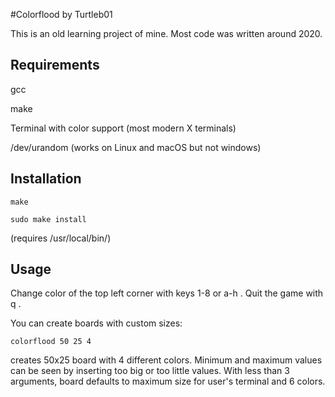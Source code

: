 #Colorflood by Turtleb01

This is an old learning project of mine. Most code was written around 2020.

## Requirements
gcc

make

Terminal with color support (most modern X terminals)

/dev/urandom (works on Linux and macOS but not windows)

## Installation
```
make
```
```
sudo make install
```
(requires /usr/local/bin/)

## Usage
Change color of the top left corner with keys 1-8 or a-h <enter>. Quit the game with q <enter>. 

You can create boards with custom sizes:
```
colorflood 50 25 4
```
creates 50x25 board with 4 different colors. Minimum and maximum values can be seen by inserting too big or too little values. With less than 3 arguments, board defaults to maximum size for user's terminal and 6 colors.
